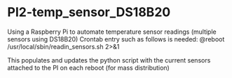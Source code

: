 # PI2-temp_sensor_DS18B20
Using a Raspberry Pi to automate temperature sensor readings (multiple sensors using DS18B20)
Crontab entry such as follows is needed:
@reboot /usr/local/sbin/readin_sensors.sh 2>&1


This populates and updates the python script with the current sensors attached to the PI on each reboot (for mass distribution)
